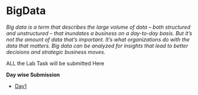 # BigData
*Big data is a term that describes the large volume of data – both structured and unstructured – that inundates a business on a day-to-day basis. But it’s not the amount of data that’s important. It’s what organizations do with the data that matters. Big data can be analyzed for insights that lead to better decisions and strategic business moves.*

ALL the Lab Task will be submitted Here

**Day wise Submission**
* [Day1](https://github.com/nileshsingal/BigData/blob/master/Day1.md)
